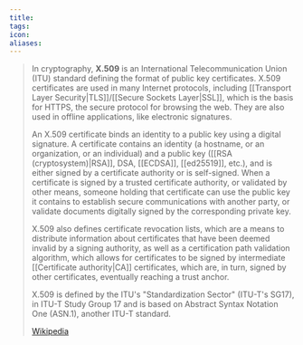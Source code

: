 ```yaml
---
title: 
tags: 
icon: 
aliases: 
---
```

> In cryptography, **X.509** is an International Telecommunication Union (ITU) standard defining the format of public key certificates. X.509 certificates are used in many Internet protocols, including [[Transport Layer Security|TLS]]/[[Secure Sockets Layer|SSL]], which is the basis for HTTPS, the secure protocol for browsing the web. They are also used in offline applications, like electronic signatures.
>
> An X.509 certificate binds an identity to a public key using a digital signature. A certificate contains an identity (a hostname, or an organization, or an individual) and a public key ([[RSA (cryptosystem)|RSA]], DSA, [[ECDSA]], [[ed25519]], etc.), and is either signed by a certificate authority or is self-signed. When a certificate is signed by a trusted certificate authority, or validated by other means, someone holding that certificate can use the public key it contains to establish secure communications with another party, or validate documents digitally signed by the corresponding private key.
>
> X.509 also defines certificate revocation lists, which are a means to distribute information about certificates that have been deemed invalid by a signing authority, as well as a certification path validation algorithm, which allows for certificates to be signed by intermediate [[Certificate authority|CA]] certificates, which are, in turn, signed by other certificates, eventually reaching a trust anchor.
>
> X.509 is defined by the ITU's "Standardization Sector" (ITU-T's SG17), in ITU-T Study Group 17 and is based on Abstract Syntax Notation One (ASN.1), another ITU-T standard.
>
> [Wikipedia](https://en.wikipedia.org/wiki/X.509)
